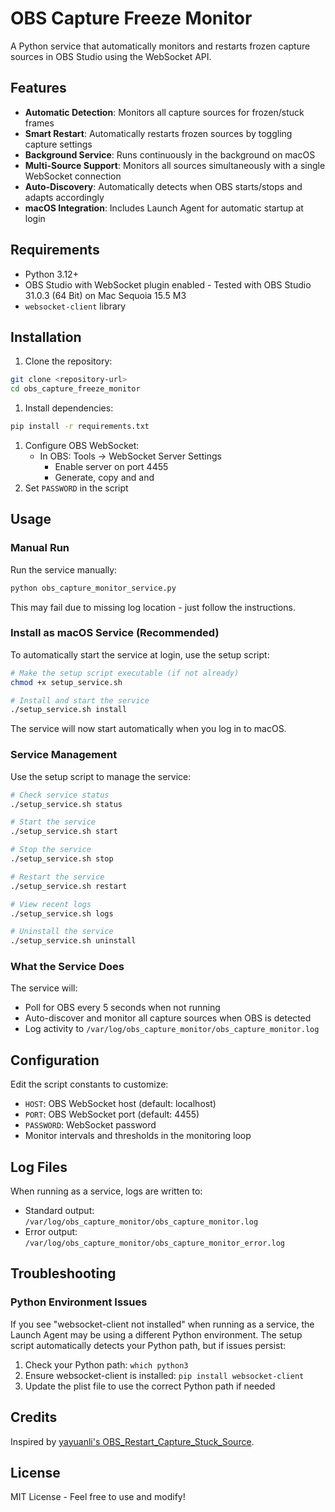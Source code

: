 # OBS Capture Freeze Monitor

A Python service that automatically monitors and restarts frozen capture sources in OBS Studio using the WebSocket API.

## Features

- **Automatic Detection**: Monitors all capture sources for frozen/stuck frames
- **Smart Restart**: Automatically restarts frozen sources by toggling capture settings
- **Background Service**: Runs continuously in the background on macOS
- **Multi-Source Support**: Monitors all sources simultaneously with a single WebSocket connection
- **Auto-Discovery**: Automatically detects when OBS starts/stops and adapts accordingly
- **macOS Integration**: Includes Launch Agent for automatic startup at login

## Requirements

- Python 3.12+
- OBS Studio with WebSocket plugin enabled - Tested with OBS Studio 31.0.3 (64 Bit) on Mac Sequoia 15.5 M3
- `websocket-client` library

## Installation

1. Clone the repository:

```bash
git clone <repository-url>
cd obs_capture_freeze_monitor
```

1. Install dependencies:

```bash
pip install -r requirements.txt
```

1. Configure OBS WebSocket:
   - In OBS: Tools → WebSocket Server Settings
      - Enable server on port 4455
      - Generate, copy and and 
2. Set `PASSWORD` in the script

## Usage

### Manual Run

Run the service manually:

```bash
python obs_capture_monitor_service.py
```

This may fail due to missing log location - just follow the instructions.

### Install as macOS Service (Recommended)

To automatically start the service at login, use the setup script:

```bash
# Make the setup script executable (if not already)
chmod +x setup_service.sh

# Install and start the service
./setup_service.sh install
```

The service will now start automatically when you log in to macOS.

### Service Management

Use the setup script to manage the service:

```bash
# Check service status
./setup_service.sh status

# Start the service
./setup_service.sh start

# Stop the service
./setup_service.sh stop

# Restart the service
./setup_service.sh restart

# View recent logs
./setup_service.sh logs

# Uninstall the service
./setup_service.sh uninstall
```

### What the Service Does

The service will:

- Poll for OBS every 5 seconds when not running
- Auto-discover and monitor all capture sources when OBS is detected
- Log activity to `/var/log/obs_capture_monitor/obs_capture_monitor.log`

## Configuration

Edit the script constants to customize:

- `HOST`: OBS WebSocket host (default: localhost)
- `PORT`: OBS WebSocket port (default: 4455)
- `PASSWORD`: WebSocket password
- Monitor intervals and thresholds in the monitoring loop

## Log Files

When running as a service, logs are written to:

- Standard output: `/var/log/obs_capture_monitor/obs_capture_monitor.log`
- Error output: `/var/log/obs_capture_monitor/obs_capture_monitor_error.log`

## Troubleshooting

### Python Environment Issues

If you see "websocket-client not installed" when running as a service, the Launch Agent may be using a different Python environment. The setup script automatically detects your Python path, but if issues persist:

1. Check your Python path: `which python3`
2. Ensure websocket-client is installed: `pip install websocket-client`
3. Update the plist file to use the correct Python path if needed

## Credits

Inspired by [yayuanli's OBS_Restart_Capture_Stuck_Source](https://github.com/yayuanli/OBS_Restart_Capture_Stuck_Source).

## License

MIT License - Feel free to use and modify! 
